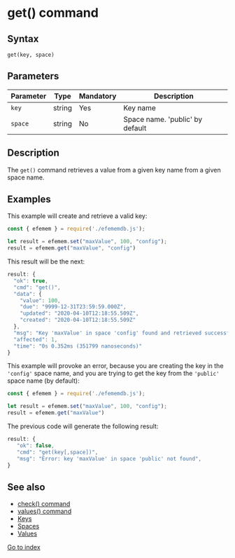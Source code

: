 # get() command

## **Syntax** 

`get(key, space)`



## **Parameters**

| Parameter | Type   | Mandatory | Description                     |
| --------- | ------ | --------- | ------------------------------- |
| `key`     | string | Yes       | Key name                        |
| `space`   | string | No        | Space name. 'public' by default |



## **Description**

The `get()` command retrieves a value from a given key name from a given space name. 



## **Examples**

This example will create and retrieve a valid key:

```javascript
const { efemem } = require('./efememdb.js');

let result = efemem.set("maxValue", 100, "config");
result = efemem.get("maxValue", "config")
```



This result will be the next:

```javascript
result: {
  "ok": true,
  "cmd": "get()",
  "data": {
    "value": 100,
    "due": "9999-12-31T23:59:59.000Z",
    "updated": "2020-04-10T12:18:55.509Z",
    "created": "2020-04-10T12:18:55.509Z"
  },
  "msg": "Key 'maxValue' in space 'config' found and retrieved successfully",
  "affected": 1,
  "time": "0s 0.352ms (351799 nanoseconds)"
}
```



This example will provoke an error, because you are creating the key in the `'config'` space name, and you are trying to get the key from the `'public'` space name (by default):

```javascript
const { efemem } = require('./efememdb.js');

let result = efemem.set("maxValue", 100, "config");
result = efemem.get("maxValue")
```



The previous code will generate the following result:

```javascript
result: {  
   "ok": false,  
   "cmd": "get(key[,space])",  
   "msg": "Error: key 'maxValue' in space 'public' not found",  
} 
```



## See also

- [check() command](command-check.md)
- [values() command](command-values.md)
- [Keys](keys.md)
- [Spaces](spaces.md)
- [Values](values.md)



[Go to index](index.md)